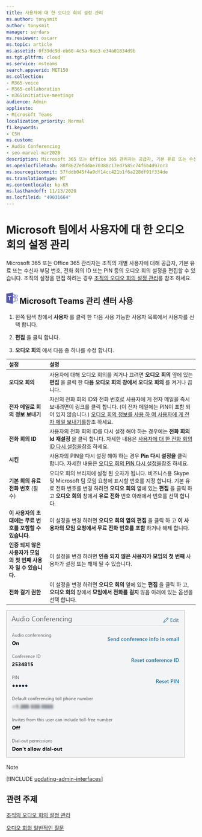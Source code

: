 ```yaml
---
title: 사용자에 대 한 오디오 회의 설정 관리
ms.author: tonysmit
author: tonysmit
manager: serdars
ms.reviewer: oscarr
ms.topic: article
ms.assetid: 0f39dc9d-eb60-4c5a-9ae3-e34a01834d9b
ms.tgt.pltfrm: cloud
ms.service: msteams
search.appverid: MET150
ms.collection:
- M365-voice
- M365-collaboration
- m365initiative-meetings
audience: Admin
appliesto:
- Microsoft Teams
localization_priority: Normal
f1.keywords:
- CSH
ms.custom:
- Audio Conferencing
- seo-marvel-mar2020
description: Microsoft 365 또는 Office 365 관리자는 공급자, 기본 유료 또는 수신자 부담 번호, 회의 ID 또는 사용자의 PIN을 비롯 한 팀 오디오 회의 설정을 편집할 수 있습니다.
ms.openlocfilehash: 80f8627efddae70388c17ed7585c74f6b4d97cc3
ms.sourcegitcommit: 57fddb045f4a9df14cc421b1f6a228df91f334de
ms.translationtype: MT
ms.contentlocale: ko-KR
ms.lasthandoff: 11/13/2020
ms.locfileid: "49031664"
---
```

# <a name="manage-the-audio-conferencing-settings-for-a-user-in-microsoft-teams"></a>Microsoft 팀에서 사용자에 대 한 오디오 회의 설정 관리

Microsoft 365 또는 Office 365 관리자는 조직의 개별 사용자에 대해 공급자, 기본 유료 또는 수신자 부담 번호, 전화 회의 ID 또는 PIN 등의 오디오 회의 설정을 편집할 수 있습니다. 조직의 설정을 편집 하려는 경우 [조직의 오디오 회의 설정 관리](manage-the-audio-conferencing-settings-for-my-organization-in-teams.md)를 참조 하세요.

## <a name="an-icon-showing-the-microsoft-teams-logo-using-the-microsoft-teams-admin-center"></a>![Microsoft Teams 로고를 보여주는 아이콘](media/teams-logo-30x30.png) Microsoft Teams 관리 센터 사용

1. 왼쪽 탐색 창에서 **사용자** 를 클릭 한 다음 사용 가능한 사용자 목록에서 사용자를 선택 합니다.

2. **편집** 을 클릭 합니다.

3. **오디오 회의** 에서 다음 중 하나를 수정 합니다.

|**설정**|**설명**|
|:-----|:-----|
|**오디오 회의**|사용자에 대해 오디오 회의를 켜거나 끄려면 **오디오 회의** 옆에 있는 **편집** 을 클릭 한 **다음 오디오 회의 창에서** **오디오 회의** 를 켜거나 끕니다.|
|**전자 메일로 회의 정보 보내기**  |자신의 전화 회의 ID와 전화 번호로 사용자에 게 전자 메일을 즉시 보내려면이 링크를 클릭 합니다. (이 전자 메일에는 PIN이 포함 되어 있지 않습니다.) [오디오 회의 정보를 사용 하 여 사용자에 게 전자 메일 보내기를](send-an-email-to-a-user-with-their-dial-in-information-in-teams.md)참조 하세요.  |
|**전화 회의 ID**  |사용자의 전화 회의 ID를 다시 설정 해야 하는 경우에는 **전화 회의 Id 재설정** 을 클릭 합니다. 자세한 내용은 [사용자에 대 한 전화 회의 ID 다시 설정을](reset-a-conference-id-for-a-user-in-teams.md)참조 하세요.  |
|**시킨** |사용자의 PIN을 다시 설정 해야 하는 경우 **Pin 다시 설정을** 클릭 합니다. 자세한 내용은 [오디오 회의 PIN 다시 설정을](reset-the-audio-conferencing-pin-in-teams.md)참조 하세요. |
|**기본 회의 유료 전화 번호** (필수) |오디오 회의 브리지에 설정 된 숫자가 됩니다. 비즈니스용 Skype 및 Microsoft 팀 모임 요청에 표시할 번호를 지정 합니다. 기본 유료 전화 번호를 변경 하려면 **오디오 회의** 옆에 있는 **편집** 을 클릭 하 고 **오디오 회의** 창에서 **유료 전화** 번호 아래에서 번호를 선택 합니다. |
|**이 사용자의 초대에는 무료 번호를 포함할 수 있습니다.**|이 설정을 변경 하려면 **오디오 회의** **옆의** **편집** 을 클릭 하 고 **이 사용자의 모임 요청에서 무료 전화 번호를 포함** 하거나 해제 합니다. |
|**인증 되지 않은 사용자가 모임의 첫 번째 사용자 일 수 있습니다.**|이 설정을 변경 하려면 **인증 되지 않은 사용자가 모임의 첫 번째** 사용자가 설정 또는 해제 될 수 있습니다.
|**전화 걸기 권한**|이 설정을 변경 하려면 **오디오 회의** 옆에 있는 **편집** 을 클릭 하 고, **오디오 회의** 창에서 **모임에서 전화를 걸지** 않음 아래에 있는 옵션을 선택 합니다.|

![사용자에 대 한 오디오 회의 설정을 표시 합니다.](media/teams-manage-audio-conferencing-settings-for-a-user-image1.png)
 

> [!Note]
> [!INCLUDE [updating-admin-interfaces](includes/updating-admin-interfaces.md)]

## <a name="related-topics"></a>관련 주제

[조직의 오디오 회의 설정 관리](manage-the-audio-conferencing-settings-for-my-organization-in-teams.md)

[오디오 회의 일반적인 질문](audio-conferencing-common-questions.md)
